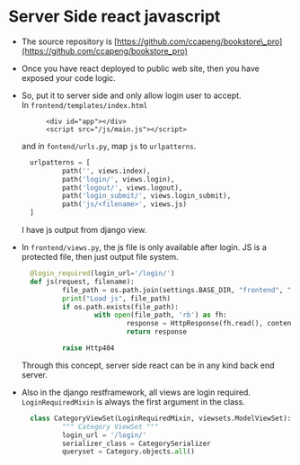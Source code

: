 # Server Side react javascript

* The source repository is [https://github.com/ccapeng/bookstore\_pro](https://github.com/ccapeng/bookstore_pro)
* Once you have react deployed to public web site, then you have exposed your code logic.
* So, put it to server side and only allow login user to accept.  
  In `frontend/templates/index.html`

  ```markup
        <div id="app"></div>
        <script src="/js/main.js"></script>
  ```

  and in `fontend/urls.py`, map `js` to `urlpatterns`.

  ```python
    urlpatterns = [
            path('', views.index),
            path('login/', views.login),
            path('logout/', views.logout),
            path('login_submit/', views.login_submit),
            path('js/<filename>', views.js)
    ]
  ```

  I have js output from django view.

* In `frontend/views.py`, the js file is only available after login. JS is a protected file, then just output file system.

  ```python
    @login_required(login_url='/login/')
    def js(request, filename):
            file_path = os.path.join(settings.BASE_DIR, "frontend", "js", filename)
            print("Load js", file_path)
            if os.path.exists(file_path):
                    with open(file_path, 'rb') as fh:
                            response = HttpResponse(fh.read(), content_type="application/javascript")
                            return response

            raise Http404
  ```

  Through this concept, server side react can be in any kind back end server.

* Also in the django restframework, all views are login required.  
  `LoginRequiredMixin` is always the first argument in the class.

  ```python
    class CategoryViewSet(LoginRequiredMixin, viewsets.ModelViewSet):
            """ Category ViewSet """
            login_url = '/login/'
            serializer_class = CategorySerializer
            queryset = Category.objects.all()
  ```

